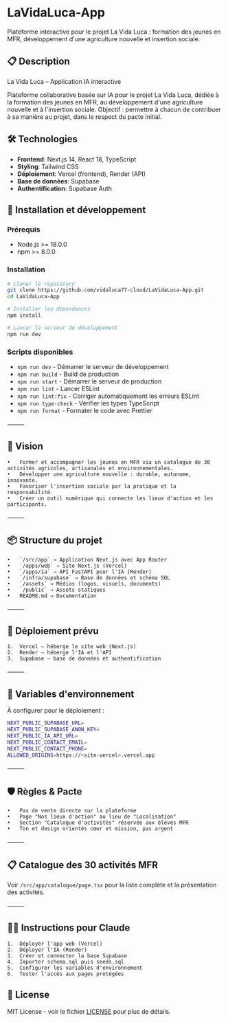 # LaVidaLuca-App

Plateforme interactive pour le projet La Vida Luca : formation des jeunes en MFR, développement d'une agriculture nouvelle et insertion sociale.

## 📋 Description

La Vida Luca – Application IA interactive

Plateforme collaborative basée sur IA pour le projet La Vida Luca, dédiée à la formation des jeunes en MFR, au développement d'une agriculture nouvelle et à l'insertion sociale.
Objectif : permettre à chacun de contribuer à sa manière au projet, dans le respect du pacte initial.

## 🛠️ Technologies

- **Frontend**: Next.js 14, React 18, TypeScript
- **Styling**: Tailwind CSS
- **Déploiement**: Vercel (frontend), Render (API)
- **Base de données**: Supabase
- **Authentification**: Supabase Auth

## 🚀 Installation et développement

### Prérequis
- Node.js >= 18.0.0
- npm >= 8.0.0

### Installation
```bash
# Cloner le repository
git clone https://github.com/vidaluca77-cloud/LaVidaLuca-App.git
cd LaVidaLuca-App

# Installer les dépendances
npm install

# Lancer le serveur de développement
npm run dev
```

### Scripts disponibles
- `npm run dev` - Démarrer le serveur de développement
- `npm run build` - Build de production
- `npm run start` - Démarrer le serveur de production
- `npm run lint` - Lancer ESLint
- `npm run lint:fix` - Corriger automatiquement les erreurs ESLint
- `npm run type-check` - Vérifier les types TypeScript
- `npm run format` - Formater le code avec Prettier

⸻

## 🎯 Vision

	•	Former et accompagner les jeunes en MFR via un catalogue de 30 activités agricoles, artisanales et environnementales.
	•	Développer une agriculture nouvelle : durable, autonome, innovante.
	•	Favoriser l'insertion sociale par la pratique et la responsabilité.
	•	Créer un outil numérique qui connecte les lieux d'action et les participants.

⸻

## 📦 Structure du projet

	•	`/src/app` → Application Next.js avec App Router
	•	`/apps/web` → Site Next.js (Vercel)
	•	`/apps/ia` → API FastAPI pour l'IA (Render)
	•	`/infra/supabase` → Base de données et schéma SQL
	•	`/assets` → Médias (logos, visuels, documents)
	•	`/public` → Assets statiques
	•	README.md → Documentation

⸻

## 🚀 Déploiement prévu

	1.	Vercel – héberge le site web (Next.js)
	2.	Render – héberge l'IA et l'API
	3.	Supabase – base de données et authentification

⸻

## 🔑 Variables d'environnement

À configurer pour le déploiement :

```bash
NEXT_PUBLIC_SUPABASE_URL=
NEXT_PUBLIC_SUPABASE_ANON_KEY=
NEXT_PUBLIC_IA_API_URL=
NEXT_PUBLIC_CONTACT_EMAIL=
NEXT_PUBLIC_CONTACT_PHONE=
ALLOWED_ORIGINS=https://<site-vercel>.vercel.app
```

⸻

## 🛡️ Règles & Pacte

	•	Pas de vente directe sur la plateforme
	•	Page "Nos lieux d'action" au lieu de "Localisation"
	•	Section "Catalogue d'activités" réservée aux élèves MFR
	•	Ton et design orientés cœur et mission, pas argent

⸻

## 📋 Catalogue des 30 activités MFR

Voir `/src/app/catalogue/page.tsx` pour la liste complète et la présentation des activités.

⸻

## 👨‍💻 Instructions pour Claude

	1.	Déployer l'app web (Vercel)
	2.	Déployer l'IA (Render)
	3.	Créer et connecter la base Supabase
	4.	Importer schema.sql puis seeds.sql
	5.	Configurer les variables d'environnement
	6.	Tester l'accès aux pages protégées

## 📝 License

MIT License - voir le fichier [LICENSE](LICENSE) pour plus de détails.